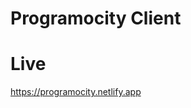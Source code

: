 # Programocity Client

# Live
<a href="https://programocity.netlify.app">https://programocity.netlify.app</a>
